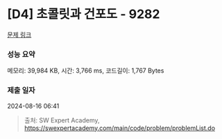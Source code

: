 # [D4] 초콜릿과 건포도 - 9282 

[문제 링크](https://swexpertacademy.com/main/code/problem/problemDetail.do?contestProbId=AW9j-qfacIEDFAUY) 

### 성능 요약

메모리: 39,984 KB, 시간: 3,766 ms, 코드길이: 1,767 Bytes

### 제출 일자

2024-08-16 06:41



> 출처: SW Expert Academy, https://swexpertacademy.com/main/code/problem/problemList.do